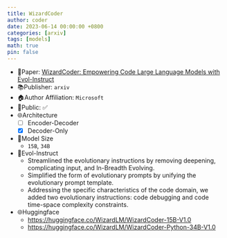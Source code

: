 ```yaml
---
title: WizardCoder
author: coder
date: 2023-06-14 00:00:00 +0800
categories: [arxiv]
tags: [models]
math: true
pin: false
---
```


- 📙Paper: [WizardCoder: Empowering Code Large Language Models with Evol-Instruct](https://arxiv.org/abs/2306.08568.pdf)
- 📚Publisher: `arxiv`
- 🏠Author Affiliation: `Microsoft`
- 🔑Public: ✅
- 🌐Architecture
  + [ ] Encoder-Decoder
  + [x] Decoder-Only
- 📏Model Size
  + `15B`, `34B`
- 🍉Evol-Instruct
  + Streamlined the evolutionary instructions by removing deepening, complicating input, and In-Breadth Evolving.
  + Simplified the form of evolutionary prompts by unifying the evolutionary prompt template.
  + Addressing the specific characteristics of the code domain, we added two evolutionary instructions: code debugging and code time-space complexity constraints.
- 🌐Huggingface
  + https://huggingface.co/WizardLM/WizardCoder-15B-V1.0
  + https://huggingface.co/WizardLM/WizardCoder-Python-34B-V1.0
